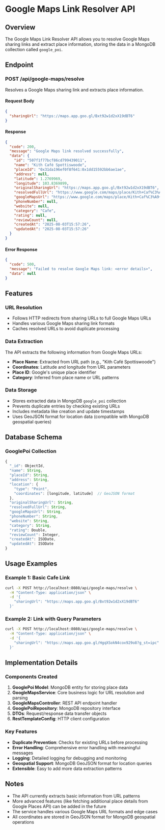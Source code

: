 # Google Maps Link Resolver API

## Overview
The Google Maps Link Resolver API allows you to resolve Google Maps sharing links and extract place information, storing the data in a MongoDB collection called `google_poi`.

## Endpoint

### POST /api/google-maps/resolve

Resolves a Google Maps sharing link and extracts place information.

#### Request Body
```json
{
  "sharingUrl": "https://maps.app.goo.gl/Bxt92w1d2xX19dBT6"
}
```

#### Response
```json
{
  "code": 200,
  "message": "Google Maps link resolved successfully",
  "data": {
    "id": "507f1f77bcf86cd799439011",
    "name": "Kith Café Spottiswoode",
    "placeId": "0x31da196ef0f8f641:0x1dd15592bb6ae1ae",
    "address": null,
    "latitude": 1.2769969,
    "longitude": 103.8369899,
    "originalSharingUrl": "https://maps.app.goo.gl/Bxt92w1d2xX19dBT6",
    "resolvedFullUrl": "https://www.google.com/maps/place/Kith+Caf%C3%A9+Spottiswoode/@1.2769969,103.8369899,17z/data=!3m1!4b1!4m6!3m5!1s0x31da196ef0f8f641:0x1dd15592bb6ae1ae!8m2!3d1.2769969!4d103.8369899!16s%2Fg%2F11f5bnn7zd?entry=ttu&g_ep=EgoyMDI1MDczMC4wIKXMDSoASAFQAw%3D%3D",
    "googleMapsUrl": "https://www.google.com/maps/place/Kith+Caf%C3%A9+Spottiswoode/@1.2769969,103.8369899,17z/data=!3m1!4b1!4m6!3m5!1s0x31da196ef0f8f641:0x1dd15592bb6ae1ae!8m2!3d1.2769969!4d103.8369899!16s%2Fg%2F11f5bnn7zd?entry=ttu&g_ep=EgoyMDI1MDczMC4wIKXMDSoASAFQAw%3D%3D",
    "phoneNumber": null,
    "website": null,
    "category": "Cafe",
    "rating": null,
    "reviewCount": null,
    "createdAt": "2025-08-03T15:57:26",
    "updatedAt": "2025-08-03T15:57:26"
  }
}
```

#### Error Response
```json
{
  "code": 500,
  "message": "Failed to resolve Google Maps link: <error details>",
  "data": null
}
```

## Features

### URL Resolution
- Follows HTTP redirects from sharing URLs to full Google Maps URLs
- Handles various Google Maps sharing link formats
- Caches resolved URLs to avoid duplicate processing

### Data Extraction
The API extracts the following information from Google Maps URLs:
- **Place Name**: Extracted from URL path (e.g., "Kith Café Spottiswoode")
- **Coordinates**: Latitude and longitude from URL parameters
- **Place ID**: Google's unique place identifier
- **Category**: Inferred from place name or URL patterns

### Data Storage
- Stores extracted data in MongoDB `google_poi` collection
- Prevents duplicate entries by checking existing URLs
- Includes metadata like creation and update timestamps
- Uses GeoJSON format for location data (compatible with MongoDB geospatial queries)

## Database Schema

### GooglePoi Collection
```javascript
{
  "_id": ObjectId,
  "name": String,
  "placeId": String,
  "address": String,
  "location": {
    "type": "Point",
    "coordinates": [longitude, latitude]  // GeoJSON format
  },
  "originalSharingUrl": String,
  "resolvedFullUrl": String,
  "googleMapsUrl": String,
  "phoneNumber": String,
  "website": String,
  "category": String,
  "rating": Double,
  "reviewCount": Integer,
  "createdAt": ISODate,
  "updatedAt": ISODate
}
```

## Usage Examples

### Example 1: Basic Cafe Link
```bash
curl -X POST http://localhost:8080/api/google-maps/resolve \
  -H "Content-Type: application/json" \
  -d '{
    "sharingUrl": "https://maps.app.goo.gl/Bxt92w1d2xX19dBT6"
  }'
```

### Example 2: Link with Query Parameters
```bash
curl -X POST http://localhost:8080/api/google-maps/resolve \
  -H "Content-Type: application/json" \
  -d '{
    "sharingUrl": "https://maps.app.goo.gl/HgqXSokN4cox929o8?g_st=ipc"
  }'
```

## Implementation Details

### Components Created
1. **GooglePoi Model**: MongoDB entity for storing place data
2. **GoogleMapsService**: Core business logic for URL resolution and parsing
3. **GoogleMapsController**: REST API endpoint handler
4. **GooglePoiRepository**: MongoDB repository interface
5. **DTOs**: Request/response data transfer objects
6. **RestTemplateConfig**: HTTP client configuration

### Key Features
- **Duplicate Prevention**: Checks for existing URLs before processing
- **Error Handling**: Comprehensive error handling with meaningful messages
- **Logging**: Detailed logging for debugging and monitoring
- **Geospatial Support**: MongoDB GeoJSON format for location queries
- **Extensible**: Easy to add more data extraction patterns

## Notes
- The API currently extracts basic information from URL patterns
- More advanced features (like fetching additional place details from Google Places API) can be added in the future
- The service handles various Google Maps URL formats and edge cases
- All coordinates are stored in GeoJSON format for MongoDB geospatial operations
